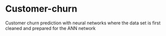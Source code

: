 # Customer-churn
Customer churn prediction with neural networks where the data set is first cleaned and prepared for the ANN network
